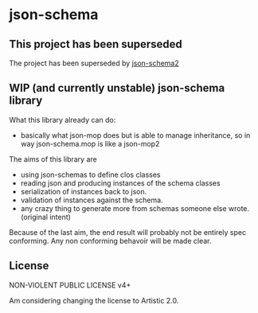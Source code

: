 # json-schema

## This project has been superseded

The project has been superseded by [json-schema2](https://gitlab.com/Gnuxie/json-schema2/)

## WIP (and currently unstable) json-schema library

What this library already can do:

* basically what json-mop does but is able to manage inheritance, so in way json-schema.mop is like a json-mop2

The aims of this library are

* using json-schemas to define clos classes
* reading json and producing instances of the schema classes
* serialization of instances back to json.
* validation of instances against the schema.
* any crazy thing to generate more from schemas someone else wrote. (original intent)

Because of the last aim, the end result will probably not be entirely spec conforming.
Any non conforming behavoir will be made clear.

## License

NON-VIOLENT PUBLIC LICENSE v4+

Am considering changing the license to Artistic 2.0.
